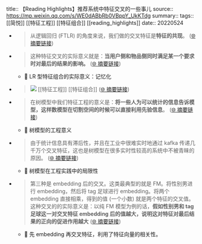 title:: 【Reading Highlights】推荐系统中特征交叉的一些事儿
source:: https://mp.weixin.qq.com/s/WE0dABbRb0VBppY_UkKTdg
summary:: 
tags:: [[简悦]] [[特征工程]]  [[特征组合]]   [[reading_highlights]]
date:: 20220524  

- > 从逻辑回归 (FTLR) 的角度来说，我们做的交叉特征是**特征的共现**。  ([🌐 摘要链接](https://mp.weixin.qq.com/s/WE0dABbRb0VBppY_UkKTdg#js_content:~:text=%E4%BB%8E%E9%80%BB%E8%BE%91%E5%9B%9E%E5%BD%92%20(FTLR)%20%E7%9A%84%E8%A7%92%E5%BA%A6%E6%9D%A5%E8%AF%B4%EF%BC%8C%E6%88%91%E4%BB%AC%E5%81%9A%E7%9A%84%E4%BA%A4%E5%8F%89%E7%89%B9%E5%BE%81%E6%98%AF%E7%89%B9%E5%BE%81%E7%9A%84%E5%85%B1%E7%8E%B0%E3%80%82))

- > 这种特征交叉的实际意义就是：**当用户侧和物品侧同时满足某一个要求时对最后的结果的影响。**  ([🌐 摘要链接](https://mp.weixin.qq.com/s/WE0dABbRb0VBppY_UkKTdg#js_content:~:text=%E8%BF%99%E7%A7%8D%E7%89%B9%E5%BE%81%E4%BA%A4%E5%8F%89%E7%9A%84%E5%AE%9E%E9%99%85%E6%84%8F%E4%B9%89%E5%B0%B1%E6%98%AF%EF%BC%9A%E5%BD%93%E7%94%A8%E6%88%B7%E4%BE%A7%E5%92%8C%E7%89%A9%E5%93%81%E4%BE%A7%E5%90%8C%E6%97%B6%E6%BB%A1%E8%B6%B3%E6%9F%90%E4%B8%80%E4%B8%AA%E8%A6%81%E6%B1%82%E6%97%B6%E5%AF%B9%E6%9C%80%E5%90%8E%E7%9A%84%E7%BB%93%E6%9E%9C%E7%9A%84%E5%BD%B1%E5%93%8D%E3%80%82))
  - 📝 LR 型特征组合的实际意义：记忆化

- > ![](https://mmbiz.qpic.cn/mmbiz_png/1FD1x61uYVfULaujS1qTAVM2tsiaVvSbyrHnjckRLCV7bNQGKpyFEH8bhSht5HicmSWeA7L9QJmZBDS7dpwcnKvA/640) [[特征工程]]  [[特征组合]]   ([🌐 摘要链接](https://mp.weixin.qq.com/s/WE0dABbRb0VBppY_UkKTdg#js_content:~:text=https://mmbiz.qpic.cn/mmbiz_png/1FD1x61uYVfULaujS1qTAVM2tsiaVvSbyrHnjckRLCV7bNQGKpyFEH8bhSht5HicmSWeA7L9QJmZBDS7dpwcnKvA/640))

- > 在树模型中我们特征工程的意义是：**将一些人为可以统计的信息告诉模型，这样数模型在切割空间的时候可以直接利用先验信息**。  ([🌐 摘要链接](https://mp.weixin.qq.com/s/WE0dABbRb0VBppY_UkKTdg#js_content:~:text=%E5%9C%A8%E6%A0%91%E6%A8%A1%E5%9E%8B%E4%B8%AD%E6%88%91%E4%BB%AC%E7%89%B9%E5%BE%81%E5%B7%A5%E7%A8%8B%E7%9A%84%E6%84%8F%E4%B9%89%E6%98%AF%EF%BC%9A%E5%B0%86%E4%B8%80%E4%BA%9B%E4%BA%BA%E4%B8%BA%E5%8F%AF%E4%BB%A5%E7%BB%9F%E8%AE%A1%E7%9A%84%E4%BF%A1%E6%81%AF%E5%91%8A%E8%AF%89%E6%A8%A1%E5%9E%8B%EF%BC%8C%E8%BF%99%E6%A0%B7%E6%95%B0%E6%A8%A1%E5%9E%8B%E5%9C%A8%E5%88%87%E5%89%B2%E7%A9%BA%E9%97%B4%E7%9A%84%E6%97%B6%E5%80%99%E5%8F%AF%E4%BB%A5%E7%9B%B4%E6%8E%A5%E5%88%A9%E7%94%A8%E5%85%88%E9%AA%8C%E4%BF%A1%E6%81%AF%E3%80%82))
  - 📝 树模型的工程意义

- > 由于统计信息具有滞后性，并且在工业中很难实时地通过 kafka 传递几千万个交叉特征，这也是树模型在很多实时性较高的系统中不被青睐的原因。  ([🌐 摘要链接](https://mp.weixin.qq.com/s/WE0dABbRb0VBppY_UkKTdg#js_content:~:text=%E7%94%B1%E4%BA%8E%E7%BB%9F%E8%AE%A1%E4%BF%A1%E6%81%AF%E5%85%B7%E6%9C%89%E6%BB%9E%E5%90%8E%E6%80%A7%EF%BC%8C%E5%B9%B6%E4%B8%94%E5%9C%A8%E5%B7%A5%E4%B8%9A%E4%B8%AD%E5%BE%88%E9%9A%BE%E5%AE%9E%E6%97%B6%E5%9C%B0%E9%80%9A%E8%BF%87%20kafka%20%E4%BC%A0%E9%80%92%E5%87%A0%E5%8D%83%E4%B8%87%E4%B8%AA%E4%BA%A4%E5%8F%89%E7%89%B9%E5%BE%81%EF%BC%8C%E8%BF%99%E4%B9%9F%E6%98%AF%E6%A0%91%E6%A8%A1%E5%9E%8B%E5%9C%A8%E5%BE%88%E5%A4%9A%E5%AE%9E%E6%97%B6%E6%80%A7%E8%BE%83%E9%AB%98%E7%9A%84%E7%B3%BB%E7%BB%9F%E4%B8%AD%E4%B8%8D%E8%A2%AB%E9%9D%92%E7%9D%90%E7%9A%84%E5%8E%9F%E5%9B%A0%E3%80%82))
  - 📝 树模型在工程实践中的局限性

- > 第三种是 embedding 后的交叉。这类最典型的就是 FM。将性别男进行 embedding，然后将 tag 足球进行 embedding。将两个 embedding 直接相乘，得到的值 (一个小数) 就是两个特征的交叉值。这种交叉的的实际意义是：以纯 FM 模型为例的话，**假如性别男和 tag 足球这一对交叉特征 embedding 后的值越大，说明这对特征对最后结果的正向的促进作用越大**  ([🌐 摘要链接](https://mp.weixin.qq.com/s/WE0dABbRb0VBppY_UkKTdg#js_content:~:text=%E7%AC%AC%E4%B8%89%E7%A7%8D%E6%98%AF%20embedding%20%E5%90%8E%E7%9A%84%E4%BA%A4%E5%8F%89%E3%80%82%E8%BF%99%E7%B1%BB%E6%9C%80%E5%85%B8%E5%9E%8B%E7%9A%84%E5%B0%B1%E6%98%AF%20FM%E3%80%82%E5%B0%86%E6%80%A7%E5%88%AB%E7%94%B7%E8%BF%9B%E8%A1%8C%20embedding%EF%BC%8C%E7%84%B6%E5%90%8E%E5%B0%86%20tag%20%E8%B6%B3%E7%90%83%E8%BF%9B%E8%A1%8C%20embedding%E3%80%82%E5%B0%86%E4%B8%A4%E4%B8%AA%20embedding%20%E7%9B%B4%E6%8E%A5%E7%9B%B8%E4%B9%98%EF%BC%8C%E5%BE%97%E5%88%B0%E7%9A%84%E5%80%BC%20(%E4%B8%80%E4%B8%AA%E5%B0%8F%E6%95%B0)%20%E5%B0%B1%E6%98%AF%E4%B8%A4%E4%B8%AA%E7%89%B9%E5%BE%81%E7%9A%84%E4%BA%A4%E5%8F%89%E5%80%BC%E3%80%82%E8%BF%99%E7%A7%8D%E4%BA%A4%E5%8F%89%E7%9A%84%E7%9A%84%E5%AE%9E%E9%99%85%E6%84%8F%E4%B9%89%E6%98%AF%EF%BC%9A%E4%BB%A5%E7%BA%AF%20FM%20%E6%A8%A1%E5%9E%8B%E4%B8%BA%E4%BE%8B%E7%9A%84%E8%AF%9D%EF%BC%8C%E5%81%87%E5%A6%82%E6%80%A7%E5%88%AB%E7%94%B7%E5%92%8C%20tag%20%E8%B6%B3%E7%90%83%E8%BF%99%E4%B8%80%E5%AF%B9%E4%BA%A4%E5%8F%89%E7%89%B9%E5%BE%81%20embedding%20%E5%90%8E%E7%9A%84%E5%80%BC%E8%B6%8A%E5%A4%A7%EF%BC%8C%E8%AF%B4%E6%98%8E%E8%BF%99%E5%AF%B9%E7%89%B9%E5%BE%81%E5%AF%B9%E6%9C%80%E5%90%8E%E7%BB%93%E6%9E%9C%E7%9A%84%E6%AD%A3%E5%90%91%E7%9A%84%E4%BF%83%E8%BF%9B%E4%BD%9C%E7%94%A8%E8%B6%8A%E5%A4%A7))
  - 📝 先 embedding 再交叉特征，利用了特征向量的相关性。

